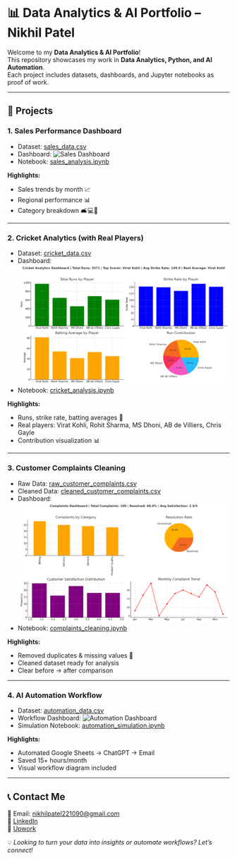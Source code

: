 # 📊 Data Analytics & AI Portfolio – Nikhil Patel

Welcome to my **Data Analytics & AI Portfolio**!  
This repository showcases my work in **Data Analytics, Python, and AI Automation**.  
Each project includes datasets, dashboards, and Jupyter notebooks as proof of work.  

---

## 🚀 Projects

### 1. Sales Performance Dashboard
- Dataset: [sales_data.csv](Sales-Dashboard/sales_data.csv)  
- Dashboard: ![Sales Dashboard](Sales-Dashboard/sales_dashboard_full.png)  
- Notebook: [sales_analysis.ipynb](Sales-Dashboard/sales_analysis.ipynb)  

**Highlights:**  
- Sales trends by month 📈  
- Regional performance 📊  
- Category breakdown 🛋️💻📑  

---

### 2. Cricket Analytics (with Real Players)
- Dataset: [cricket_data.csv](Cricket-Analytics/cricket_data.csv)  
- Dashboard: ![Cricket Dashboard](Cricket-Analytics/cricket_dashboard_final.png)  
- Notebook: [cricket_analysis.ipynb](Cricket-Analytics/cricket_analysis.ipynb)  

**Highlights:**  
- Runs, strike rate, batting averages 🏏  
- Real players: Virat Kohli, Rohit Sharma, MS Dhoni, AB de Villiers, Chris Gayle  
- Contribution visualization 📊  

---

### 3. Customer Complaints Cleaning
- Raw Data: [raw_customer_complaints.csv](Complaints-Cleaning/raw_customer_complaints.csv)  
- Cleaned Data: [cleaned_customer_complaints.csv](Complaints-Cleaning/cleaned_customer_complaints.csv)  
- Dashboard: ![Complaints Dashboard](Complaints-Cleaning/complaints_dashboard_full.png)  
- Notebook: [complaints_cleaning.ipynb](Complaints-Cleaning/complaints_cleaning.ipynb)  

**Highlights:**  
- Removed duplicates & missing values 🧹  
- Cleaned dataset ready for analysis  
- Clear before → after comparison  

---

### 4. AI Automation Workflow
- Dataset: [automation_data.csv](Automation-Workflow/automation_data.csv)  
- Workflow Dashboard: ![Automation Dashboard](Automation-Workflow/automation_dashboard_full.png)  
- Simulation Notebook: [automation_simulation.ipynb](Automation-Workflow/automation_simulation.ipynb)  

**Highlights:**  
- Automated Google Sheets → ChatGPT → Email  
- Saved 15+ hours/month  
- Visual workflow diagram included  

---

## 📞 Contact Me
📧 Email: nikhilpatel221090@gmail.com  
🔗 [LinkedIn](https://www.linkedin.com/in/nikhil-patel-29976b1b/)  
🔗 [Upwork](https://www.upwork.com/freelancers/~01f09f411754d6bd21)  

💡 *Looking to turn your data into insights or automate workflows? Let’s connect!*  

